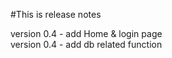 #This is release notes

version 0.4 - add Home & login page <br>
version 0.4 - add db related function
